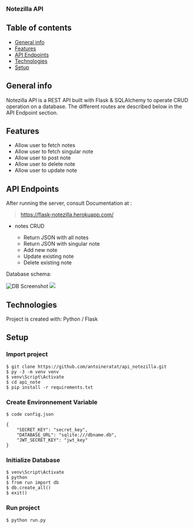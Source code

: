 ﻿### Notezilla API

## Table of contents

-   [General info](#general-info)
-   [Features](#features)
-   [API Endpoints](#api-endpoints)
-   [Technologies](#technologies)
-   [Setup](#setup)

## General info<a name="general-info"></a>

Notezilla API is a REST API built with Flask & SQLAlchemy to operate CRUD operation on a database. The different routes are described below in the API Endpoint section.

## Features<a name="features"></a>

-   Allow user to fetch notes
-   Allow user to fetch singular note
-   Allow user to post note
-   Allow user to delete note
-   Allow user to update note

## API Endpoints<a name="api-endpoints"></a>

After running the server, consult Documentation at :

> https://flask-notezilla.herokuapp.com/

-   notes CRUD

    -   Return JSON with all notes
    -   Return JSON with singular note
    -   Add new note
    -   Update existing note
    -   Delete existing note

Database schema:

![DB Screenshot](https://templars.guru/app/github/notezilla_api/NotesDB.png?raw=true)
<img src="https://templars.guru/app/github/notezilla_api/NotesDB.png">

## Technologies<a name="technologies"></a>

Project is created with: Python / Flask

## Setup<a name="setup"></a>

### Import project

```
$ git clone https://github.com/antoineratat/api_notezilla.git
$ py -3 -m venv venv
$ venv\Script\Activate
$ cd api_note
$ pip install -r requirements.txt
```

### Create Environnement Variable

```
$ code config.json

{
	"SECRET_KEY": "secret_key",
	"DATABASE_URL": "sqlite:///dbname.db",
	"JWT_SECRET_KEY": "jwt_key"
}

```

### Initialize Database

```
$ venv\Script\Activate
$ python
$ from run import db
$ db.create_all()
$ exit()
```

### Run project

```
$ python run.py
```
